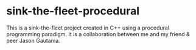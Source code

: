 # sink-the-fleet-procedural
This is a sink-the-fleet project created in C++ using a procedural programming paradigm.  It is a collaboration between me and my friend & peer Jason Gautama.
